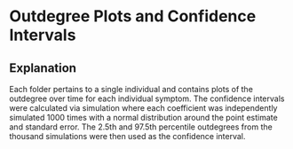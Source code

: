 # Outdegree Plots and Confidence Intervals

## Explanation
Each folder pertains to a single individual and contains plots of the outdegree over time for each individual symptom. 
The confidence intervals were calculated via simulation where each coefficient was independently simulated 1000 times 
with a normal distribution around the point estimate and standard error. The 2.5th and 97.5th percentile outdegrees from
the thousand simulations were then used as the confidence interval.

